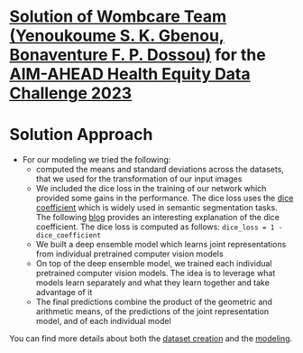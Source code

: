 # [Solution of Wombcare Team (Yenoukoume S. K. Gbenou, Bonaventure F. P. Dossou)](https://github.com/bonaventuredossou/wombare_nightingale_context_solutions/tree/ami_ahead_wombcare_team) for the [AIM-AHEAD Health Equity Data Challenge 2023](https://app.nightingalescience.org/contests/8lo46ovm2g1j)

# Solution Approach

- For our modeling we tried the following:
    - computed the means and standard deviations across the datasets, that we used for the transformation of our input images
    - We included the dice loss in the training of our network which provided some gains in the performance. The dice loss uses the [dice coefficient](https://en.wikipedia.org/wiki/S%C3%B8rensen%E2%80%93Dice_coefficient) which is widely used in semantic segmentation tasks. The following [blog](https://towardsdatascience.com/metrics-to-evaluate-your-semantic-segmentation-model-6bcb99639aa2) provides an interesting explanation of the dice coefficient. The dice loss is computed as follows: `dice_loss = 1 - dice_coefficient`
    - We built a deep ensemble model which learns joint representations from individual pretrained computer vision models
    - On top of the deep ensemble model, we trained each individual pretrained computer vision models. The idea is to leverage what models learn separately and what they learn together and take advantage of it
    - The final predictions combine the product of the geometric and arithmetic means, of the predictions of the joint representation model, and of each individual model

You can find more details about both the [dataset creation](project/WombcareDataCreation.ipynb) and the [modeling](project/ModelingWombcare.ipynb).